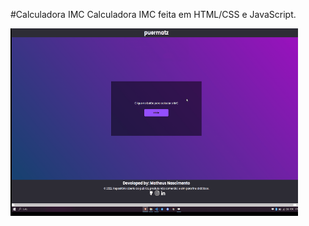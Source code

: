 #Calculadora IMC 
Calculadora IMC feita em HTML/CSS e JavaScript.

<img  src="./assets/imc.gif" width="460px" height="300">
